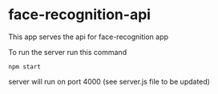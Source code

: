 # face-recognition-api

This app serves the api for face-recognition app

To run the server run this command

```
npm start
```
server will run on port 4000 (see server.js file to be updated)
